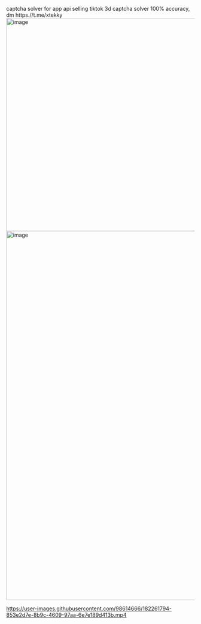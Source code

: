 captcha solver for app api
selling tiktok 3d captcha solver 100% accuracy, dm https.//t.me/xtekky
<img width="570" alt="image" src="https://github.com/xtekky/TikTok-Captcha-Solver/assets/98614666/1f9988f0-4ea1-492e-bb98-18dc388c8655">
<img width="988" alt="image" src="https://github.com/xtekky/TikTok-Captcha-Solver/assets/98614666/4707ce07-8cc5-486d-b6fd-05340e810636">

https://user-images.githubusercontent.com/98614666/182261794-853e2d7e-8b9c-4609-97aa-6e7e189d413b.mp4
